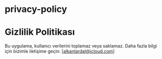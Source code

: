 # privacy-policy
# Gizlilik Politikası
Bu uygulama, kullanıcı verilerini toplamaz veya saklamaz. Daha fazla bilgi için bizimle iletişime geçin: [alkanlardal@icloud.com]
